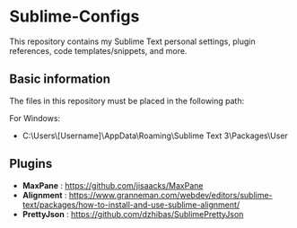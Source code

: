 # Sublime-Configs
This repository contains my Sublime Text personal settings, plugin references, code templates/snippets, and more.

## Basic information
The files in this repository must be placed in the following path:

For Windows:
 - C:\Users\\[Username]\AppData\Roaming\Sublime Text 3\Packages\User

## Plugins
 - **MaxPane**    : https://github.com/jisaacks/MaxPane
 - **Alignment**  : https://www.granneman.com/webdev/editors/sublime-text/packages/how-to-install-and-use-sublime-alignment/
 - **PrettyJson** : https://github.com/dzhibas/SublimePrettyJson